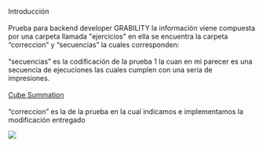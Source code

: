 Introducción
<br><br>
Prueba para backend developer GRABILITY
la información viene compuesta por una carpeta llamada "ejercicios"
en ella se encuentra la carpeta “correccion” y “secuencias” la cuales corresponden:
<br><br>
“secuencias” es la codificación de la prueba 1 la cuan en mi parecer es una secuencia de ejecuciones las cuales cumplen con una seria de impresiones.
<br><br>
<a href="https://www.hackerrank.com/challenges/cube-summation" class="backbone" data-analytics="Breadcrumb" data-attr1="Cube Summation" data-attr2="challenge" data-attr7="4" target="_blank">Cube Summation</a>
<br><br>
“correccion” es la de la prueba en la cual indicamos e implementamos la modificación entregado


<img style="-webkit-user-select: none" src="http://www.lesframework.com/les_contenido/les_cargarArchivos/ejercicio2.png">
